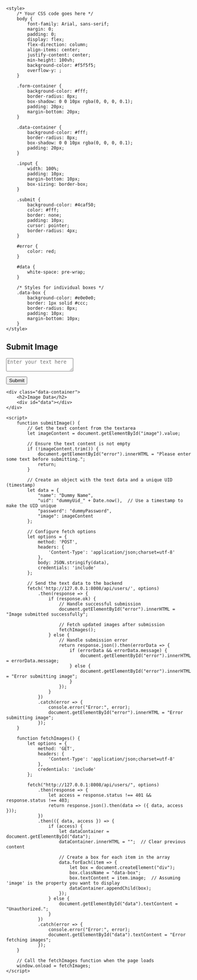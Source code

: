 <!DOCTYPE html>
<html lang="en">
<head>
    <meta charset="UTF-8">
    <meta name="viewport" content="width=device-width, initial-scale=1.0">
    <title>Image Submission</title>
    
    <style>
        /* Your CSS code goes here */
        body {
            font-family: Arial, sans-serif;
            margin: 0;
            padding: 0;
            display: flex;
            flex-direction: column;
            align-items: center;
            justify-content: center;
            min-height: 100vh;
            background-color: #f5f5f5;
            overflow-y: ;
        }

        .form-container {
            background-color: #fff;
            border-radius: 8px;
            box-shadow: 0 0 10px rgba(0, 0, 0, 0.1);
            padding: 20px;
            margin-bottom: 20px;
        }

        .data-container {
            background-color: #fff;
            border-radius: 8px;
            box-shadow: 0 0 10px rgba(0, 0, 0, 0.1);
            padding: 20px;
        }

        .input {
            width: 100%;
            padding: 10px;
            margin-bottom: 10px;
            box-sizing: border-box;
        }

        .submit {
            background-color: #4caf50;
            color: #fff;
            border: none;
            padding: 10px;
            cursor: pointer;
            border-radius: 4px;
        }

        #error {
            color: red;
        }

        #data {
            white-space: pre-wrap;
        }

        /* Styles for individual boxes */
        .data-box {
            background-color: #e0e0e0;
            border: 1px solid #ccc;
            border-radius: 8px;
            padding: 10px;
            margin-bottom: 10px;
        }
    </style>
</head>
<body>
    <div class="form-container">
        <h2 id="pageTitle">Submit Image</h2>
        <form>
            <textarea id="image" class="input" placeholder="Enter your text here"></textarea><br>
        </form>
        <button class="submit" onclick="submitImage()">Submit</button>
        <p id="error"></p>
    </div>

    <div class="data-container">
        <h2>Image Data</h2>
        <div id="data"></div>
    </div>

    <script>
        function submitImage() {
            // Get the text content from the textarea
            let imageContent = document.getElementById("image").value;

            // Ensure the text content is not empty
            if (!imageContent.trim()) {
                document.getElementById("error").innerHTML = "Please enter some text before submitting.";
                return;
            }

            // Create an object with the text data and a unique UID (timestamp)
            let data = {
                "name": "Dummy Name",
                "uid": "dummyUid_" + Date.now(),  // Use a timestamp to make the UID unique
                "password": "dummyPassword",
                "image": imageContent
            };

            // Configure fetch options
            let options = {
                method: 'POST',
                headers: {
                    'Content-Type': 'application/json;charset=utf-8'
                },
                body: JSON.stringify(data),
                credentials: 'include'
            };

            // Send the text data to the backend
            fetch('http://127.0.0.1:8008/api/users/', options)
                .then(response => {
                    if (response.ok) {
                        // Handle successful submission
                        document.getElementById("error").innerHTML = "Image submitted successfully";

                        // Fetch updated images after submission
                        fetchImages();
                    } else {
                        // Handle submission error
                        return response.json().then(errorData => {
                            if (errorData && errorData.message) {
                                document.getElementById("error").innerHTML = errorData.message;
                            } else {
                                document.getElementById("error").innerHTML = "Error submitting image";
                            }
                        });
                    }
                })
                .catch(error => {
                    console.error("Error:", error);
                    document.getElementById("error").innerHTML = "Error submitting image";
                });
        }

        function fetchImages() {
            let options = {
                method: 'GET',
                headers: {
                    'Content-Type': 'application/json;charset=utf-8'
                },
                credentials: 'include'
            };

            fetch("http://127.0.0.1:8008/api/users/", options)
                .then(response => {
                    let access = response.status !== 401 && response.status !== 403;
                    return response.json().then(data => ({ data, access }));
                })
                .then(({ data, access }) => {
                    if (access) {
                        let dataContainer = document.getElementById("data");
                        dataContainer.innerHTML = "";  // Clear previous content

                        // Create a box for each item in the array
                        data.forEach(item => {
                            let box = document.createElement("div");
                            box.className = "data-box";
                            box.textContent = item.image;  // Assuming 'image' is the property you want to display
                            dataContainer.appendChild(box);
                        });
                    } else {
                        document.getElementById("data").textContent = "Unauthorized.";
                    }
                })
                .catch(error => {
                    console.error("Error:", error);
                    document.getElementById("data").textContent = "Error fetching images";
                });
        }

        // Call the fetchImages function when the page loads
        window.onload = fetchImages;
    </script>
</body>
</html>